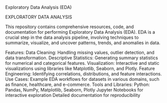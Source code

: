 Exploratory Data Analysis (EDA)

EXPLORATORY DATA ANALYSIS

This repository contains comprehensive resources, code, and documentation for performing Exploratory Data Analysis (EDA). EDA is a crucial step in the data analysis pipeline, involving techniques to summarize, visualize, and uncover patterns, trends, and anomalies in data.

Features:
Data Cleaning: Handling missing values, outlier detection, and data transformation.
Descriptive Statistics: Generating summary statistics for numerical and categorical features.
Visualization: Interactive and static visualizations using libraries like Matplotlib, Seaborn, and Plotly.
Feature Engineering: Identifying correlations, distributions, and feature interactions.
Use Cases: Example EDA workflows for datasets in various domains, such as finance, healthcare, and e-commerce.
Tools and Libraries:
Python: Pandas, NumPy, Matplotlib, Seaborn, Plotly
Jupyter Notebooks for interactive exploration
Detailed documentation for reproducibility

